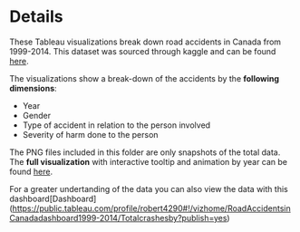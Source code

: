 # Details
These Tableau visualizations break down road accidents in Canada from 1999-2014. This dataset was sourced through kaggle and can be found [here](https://www.kaggle.com/tbsteal/canadian-car-accidents-19942014).

The visualizations show a break-down of the accidents by the __following dimensions__:

- Year
- Gender
- Type of accident in relation to the person involved
- Severity of harm done to the person

The PNG files included in this folder are only snapshots of the total data. The __full visualization__ with interactive tooltip and animation by year can be found [here](https://public.tableau.com/profile/robert4290#!/vizhome/RoadAccidentsinCanada1999-2014/Multidimensionalbyyearanimation?publish=yes).

For a greater undertanding of the data you can also view the data with this dashboard[Dashboard] (https://public.tableau.com/profile/robert4290#!/vizhome/RoadAccidentsinCanadadashboard1999-2014/Totalcrashesby?publish=yes)

